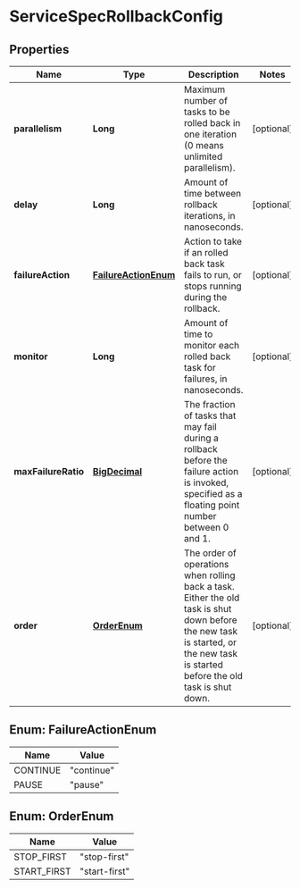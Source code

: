 
# ServiceSpecRollbackConfig

## Properties
Name | Type | Description | Notes
------------ | ------------- | ------------- | -------------
**parallelism** | **Long** | Maximum number of tasks to be rolled back in one iteration (0 means unlimited parallelism). |  [optional]
**delay** | **Long** | Amount of time between rollback iterations, in nanoseconds. |  [optional]
**failureAction** | [**FailureActionEnum**](#FailureActionEnum) | Action to take if an rolled back task fails to run, or stops running during the rollback. |  [optional]
**monitor** | **Long** | Amount of time to monitor each rolled back task for failures, in nanoseconds. |  [optional]
**maxFailureRatio** | [**BigDecimal**](BigDecimal.md) | The fraction of tasks that may fail during a rollback before the failure action is invoked, specified as a floating point number between 0 and 1. |  [optional]
**order** | [**OrderEnum**](#OrderEnum) | The order of operations when rolling back a task. Either the old task is shut down before the new task is started, or the new task is started before the old task is shut down. |  [optional]


<a name="FailureActionEnum"></a>
## Enum: FailureActionEnum
Name | Value
---- | -----
CONTINUE | &quot;continue&quot;
PAUSE | &quot;pause&quot;


<a name="OrderEnum"></a>
## Enum: OrderEnum
Name | Value
---- | -----
STOP_FIRST | &quot;stop-first&quot;
START_FIRST | &quot;start-first&quot;



